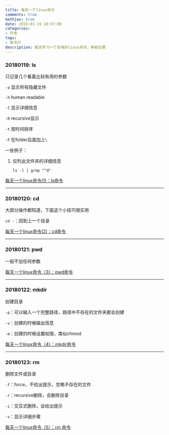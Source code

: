 ```yaml
---
title: 每天一个linux命令
comments: true
mathjax: true
date: 2019-01-19 18:57:00
categories:
- 开发
tags:
- 命令行
description: 每天学习一个实用的linux命令，争取日更
---
```


### 20180119: ls 

只记录几个看着比较有用的参数

`-a` 显示所有隐藏文件

`-h` human readable

`-l` 显示详细信息

`-R` recursive显示

`-t` 按时间排序

`-F` 在folder后面加上`\`

一些例子：

1. 仅列出文件夹的详细信息

   `ls -l | grep "^d"`

[每天一个linux命令(1)：ls命令](https://www.cnblogs.com/peida/archive/2012/10/23/2734829.html)

---

### 20180120: cd

大部分操作都知道，下面这个小技巧很实用

`cd -`：回到上一个目录

[每天一个linux命令(2)：cd命令](https://www.cnblogs.com/peida/archive/2012/10/24/2736501.html)

---

### 20180121: pwd

一般不加任何参数

[每天一个linux命令（3）：pwd命令](https://www.cnblogs.com/peida/archive/2012/10/24/2737730.html)

---

### 20180122: mkdir

创建目录

`-p`：可以输入一个完整路径，路径中不存在的文件夹都会创建

`-v`：创建的时候输出信息

`-m`：创建的时候设置权限，类似chmod

[每天一个linux命令（4）：mkdir命令](https://www.cnblogs.com/peida/archive/2012/10/25/2738271.html)

---

### 20180123: rm

删除文件或目录

`-f`：force，不给出提示，忽略不存在的文件

`-r`：recursive删除，会删除目录

`-i`：交互式删除，会给出提示

`-v`：显示详细步骤

[每天一个linux命令（5）：rm 命令](https://www.cnblogs.com/peida/archive/2012/10/26/2740521.html)

